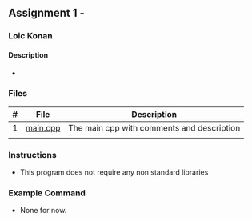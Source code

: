 ## Assignment 1 - 

### Loic Konan

#### Description

- 

### Files

|   #   | File                         | Description                                |
| :---: | ---------------------------- | ------------------------------------------ |
|   1   | [main.cpp](main.cpp)         | The main cpp with comments and description |
                                |

### Instructions

- This program does not require any non standard libraries

### Example Command

- None for now.
